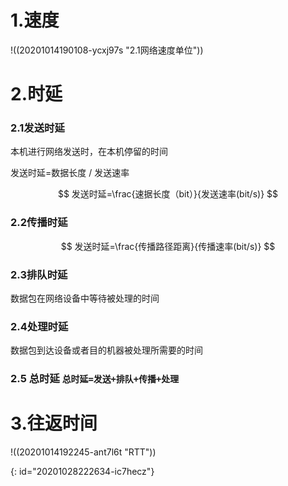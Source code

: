 # 1.速度

!((20201014190108-ycxj97s "2.1网络速度单位"))

# 2.时延

### 2.1发送时延

本机进行网络发送时，在本机停留的时间

发送时延=数据长度 / 发送速率

$$
发送时延=\frac{速据长度（bit）}{发送速率(bit/s)}
$$

### 2.2传播时延

$$
发送时延=\frac{传播路径距离}{传播速率(bit/s)}
$$

### 2.3排队时延

数据包在网络设备中等待被处理的时间

### 2.4处理时延

数据包到达设备或者目的机器被处理所需要的时间

### 2.5 总时延 `总时延=发送+排队+传播+处理`

# 3.往返时间

!((20201014192245-ant7l6t "RTT"))


{: id="20201028222634-ic7hecz"}
